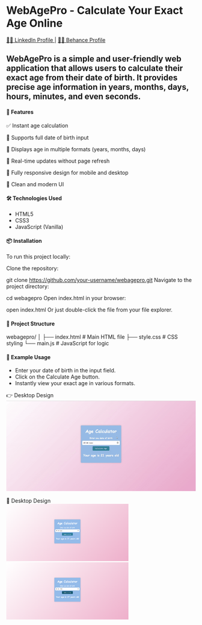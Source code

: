 # WebAgePro - Calculate Your Exact Age Online


<a href="https://www.linkedin.com/in/dharmendraverma95/" target="_blank">🧑‍💻 LinkedIn Profile </a> | <a href="https://www.behance.net/dhirukumar" target="_blank">🧑‍💻 Behance Profile </a>


## WebAgePro is a simple and user-friendly web application that allows users to calculate their exact age from their date of birth. It provides precise age information in years, months, days, hours, minutes, and even seconds.

#### 🚀 Features
✅ Instant age calculation

📅 Supports full date of birth input

🧮 Displays age in multiple formats (years, months, days)

🔁 Real-time updates without page refresh

📱 Fully responsive design for mobile and desktop

🎨 Clean and modern UI

#### 🛠️ Technologies Used
- HTML5
- CSS3
- JavaScript (Vanilla)

#### 📦 Installation
To run this project locally:

Clone the repository:


git clone https://github.com/your-username/webagepro.git
Navigate to the project directory:


cd webagepro
Open index.html in your browser:

open index.html
Or just double-click the file from your file explorer.

#### 📁 Project Structure

webagepro/
│
├── index.html          # Main HTML file
├── style.css           # CSS styling
└── main.js           # JavaScript for logic

#### 🧪 Example Usage
- Enter your date of birth in the input field.
- Click on the Calculate Age button.
- Instantly view your exact age in various formats.

<span>👉 Desktop Design</span><br/>
<a href="https://www.behance.net/gallery/230193671/WebAgePro-Calculate-Your-Exact-Age-Online" target="_blank" >
<img src="/ageCalc.gif" width="575px"/>
</a>

<span>📸 Desktop Design</span><br/>
<a href="https://www.behance.net/gallery/230193671/WebAgePro-Calculate-Your-Exact-Age-Online" target="_blank" >
<img src="./lp1.png" width="325px"/>
<img src="./lp2.png" width="325px"/>
</a>
